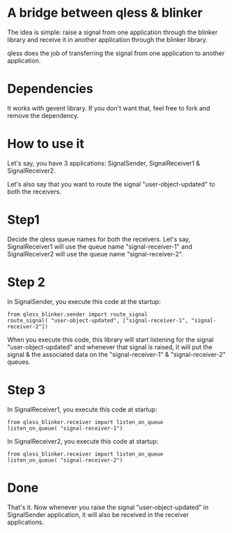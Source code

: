 A bridge between qless & blinker
================================

The idea is simple: raise a signal from one application through the blinker
library and receive it in another application through the blinker library.

qless does the job of transferring the signal from one application to another
application.

Dependencies
============

It works with gevent library. If you don't want that, feel free to fork and remove
the dependency.

How to use it
=============

Let's say, you have 3 applications: SignalSender, SignalReceiver1 & SignalReceiver2.

Let's also say that you want to route the signal "user-object-updated" to both the receivers.

Step1
=====
Decide the qless queue names for both the receivers. Let's say, SignalReceiver1
will use the queue name "signal-receiver-1" and SignalReceiver2 will use the
queue name "signal-receiver-2".

Step 2
======

In SignalSender, you execute this code at the startup:

	from qless_blinker.sender import route_signal
	route_signal( "user-object-updated", ["signal-receiver-1", "signal-receiver-2"])

When you execute this code, this library will start listening for the signal
"user-object-updated" and whenever that signal is raised, it will put the
signal & the associated data on the "signal-receiver-1" & "signal-receiver-2"
queues.

Step 3
======

In SignalReceiver1, you execute this code at startup:

	from qless_blinker.receiver import listen_on_queue
	listen_on_queue( "signal-receiver-1")

In SignalReceiver2, you execute this code at startup:

	from qless_blinker.receiver import listen_on_queue
	listen_on_queue( "signal-receiver-2")

Done
====

That's it. Now whenever you raise the signal "user-object-updated" in
SignalSender application, it will also be received in the receiver
applications.
